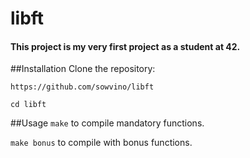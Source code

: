 # libft


#### This project is my very first project as a student at 42.

##Installation
Clone the repository:

```
https://github.com/sowvino/libft
```
```
cd libft
```
##Usage
```make``` to compile mandatory functions.

```make bonus``` to compile with bonus functions.
